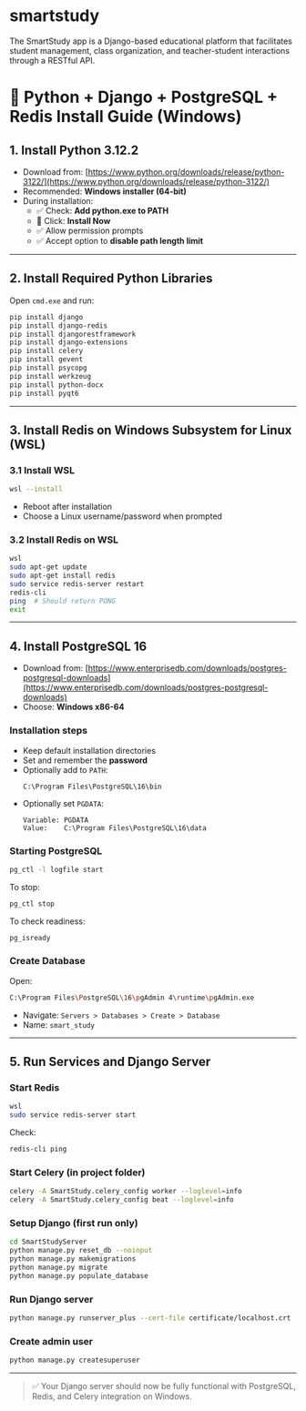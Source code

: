 # smartstudy
The SmartStudy app is a Django-based educational platform that facilitates student management, class organization, and teacher-student interactions through a RESTful API.

# 🐍 Python + Django + PostgreSQL + Redis Install Guide (Windows)

## 1. Install Python 3.12.2

- Download from: [https://www.python.org/downloads/release/python-3122/](https://www.python.org/downloads/release/python-3122/)
- Recommended: **Windows installer (64-bit)**
- During installation:
  - ✅ Check: **Add python.exe to PATH**
  - 🚀 Click: **Install Now**
  - ✅ Allow permission prompts
  - ✅ Accept option to **disable path length limit**

---

## 2. Install Required Python Libraries

Open `cmd.exe` and run:

```bash
pip install django
pip install django-redis
pip install djangorestframework
pip install django-extensions
pip install celery
pip install gevent
pip install psycopg
pip install werkzeug
pip install python-docx
pip install pyqt6
```

---

## 3. Install Redis on Windows Subsystem for Linux (WSL)

### 3.1 Install WSL

```bash
wsl --install
```

- Reboot after installation
- Choose a Linux username/password when prompted

### 3.2 Install Redis on WSL

```bash
wsl
sudo apt-get update
sudo apt-get install redis
sudo service redis-server restart
redis-cli
ping  # Should return PONG
exit
```

---

## 4. Install PostgreSQL 16

- Download from: [https://www.enterprisedb.com/downloads/postgres-postgresql-downloads](https://www.enterprisedb.com/downloads/postgres-postgresql-downloads)
- Choose: **Windows x86-64**

### Installation steps

- Keep default installation directories
- Set and remember the **password**
- Optionally add to `PATH`:
  ```
  C:\Program Files\PostgreSQL\16\bin
  ```
- Optionally set `PGDATA`:
  ```
  Variable: PGDATA
  Value:    C:\Program Files\PostgreSQL\16\data
  ```

### Starting PostgreSQL

```bash
pg_ctl -l logfile start
```

To stop:

```bash
pg_ctl stop
```

To check readiness:

```bash
pg_isready
```

### Create Database

Open:

```bash
C:\Program Files\PostgreSQL\16\pgAdmin 4\runtime\pgAdmin.exe
```

- Navigate: `Servers > Databases > Create > Database`
- Name: `smart_study`

---

## 5. Run Services and Django Server

### Start Redis

```bash
wsl
sudo service redis-server start
```

Check:

```bash
redis-cli ping
```

### Start Celery (in project folder)

```bash
celery -A SmartStudy.celery_config worker --loglevel=info
celery -A SmartStudy.celery_config beat --loglevel=info
```

### Setup Django (first run only)

```bash
cd SmartStudyServer
python manage.py reset_db --noinput
python manage.py makemigrations
python manage.py migrate
python manage.py populate_database
```

### Run Django server

```bash
python manage.py runserver_plus --cert-file certificate/localhost.crt
```

### Create admin user

```bash
python manage.py createsuperuser
```

---

> ✅ Your Django server should now be fully functional with PostgreSQL, Redis, and Celery integration on Windows.
